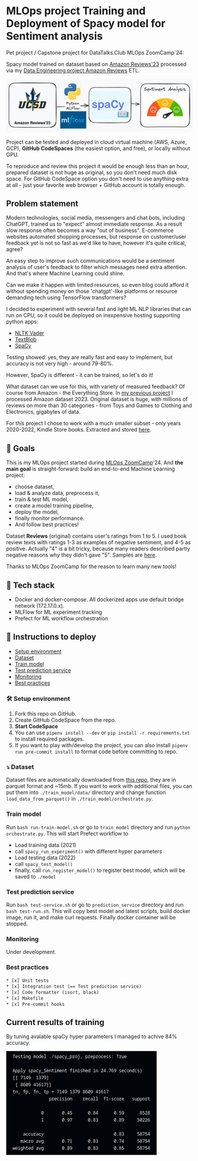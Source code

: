 # MLOps project Training and Deployment of Spacy model for Sentiment analysis

Pet project / Capstone project for DataTalks.Club MLOps ZoomCamp`24: 

Spacy model trained on dataset based on [Amazon Reviews'23](https://amazon-reviews-2023.github.io/) processed via my [Data Engineering project Amazon Reviews](https://github.com/dmytrovoytko/data-engineering-amazon-reviews) ETL.

![MLOps project Spacy model for Sentiment analysis](/screenshots/amazon-reviews-sentiment-mlops.png)

Project can be tested and deployed in cloud virtual machine (AWS, Azure, GCP), **GitHub CodeSpaces** (the easiest option, and free), or locally without GPU.

To reproduce and review this project it would be enough less than an hour, prepared dataset is not huge as original, so you don't need much disk space. For GitHub CodeSpace option you don't need to use anything extra at all - just your favorite web browser + GitHub account is totally enough.

## Problem statement

Modern technologies, social media, messengers and chat bots, including ChatGPT, trained us to "expect" almost immediate response. As a result slow response often becomes a way "out of business". E-commerce websites automated shopping processes, but response on customer/user feedback yet is not so fast as we'd like to have, however it's quite critical, agree?

An easy step to improve such communications would be a sentiment analysis of user's feedback to filter which messages need extra attention. And that's where Machine Learning could shine.

Can we make it happen with limited resources, so even blog could afford it without spending money on those 'chatgpt'-like platforms or resource demanding tech using TensorFlow transformers?

I decided to experiment with several fast and light ML NLP libraries that can run on CPU, so it could be deployed on inexpensive hosting supporting python apps:
- [NLTK Vader](https://www.nltk.org/howto/sentiment.html)
- [TextBlob](https://textblob.readthedocs.io/en/dev/)
- [SpaCy](https://spacy.io/)

Testing showed: yes, they are really fast and easy to implement, but accuracy is not very high - around 79-80%.

However, SpaCy is different - it can be trained, so let's do it!

What dataset can we use for this, with variety of measured feedback? Of course from Amazon - the Everything Store. 
In [my previous project](https://github.com/dmytrovoytko/data-engineering-amazon-reviews) I processed Amazon dataset 2023. Original dataset is huge, with millions of reviews on more than 30 categories - from Toys and Games to Clothing and Electronics, gigabytes of data.

For this project I chose to work with a much smaller subset - only years 2020-2022, Kindle Store books. Extracted and stored [here](https://github.com/dmytrovoytko/reviews-sentiment-dataset).

## 🎯 Goals

This is my MLOps project started during [MLOps ZoomCamp](https://github.com/DataTalksClub/mlops-zoomcamp)'24.
And **the main goal** is straight-forward: build an end-to-end Machine Learning project: 
- choose dataset, 
- load & analyze data, preprocess it, 
- train & test ML model, 
- create a model training pipeline, 
- deploy the model, 
- finally monitor performance. 
- And follow best practices!

Dataset **Reviews** (original) contains user's ratings from 1 to 5. I used book review texts with ratings 1-3 as examples of negative sentiment, and 4-5 as positive. Actually "4" is a bit tricky, because many readers described partly negative reasons why they didn't gave "5". Samples are [here](/data).

Thanks to MLOps ZoomCamp for the reason to learn many new tools! 

## :toolbox: Tech stack

- Docker and docker-compose. All dockerized apps use default bridge network (172.17.0.x). 
- MLFlow for ML experiment tracking
- Prefect for ML workflow orchestration

## 🚀 Instructions to deploy

- [Setup environment](#hammer_and_wrench-setup-environment)
- [Dataset](#arrow_heading_down-dataset)
- [Train model](#train-model)
- [Test prediction service](#test-prediction-service)
- [Monitoring](#monitoring)
- [Best practices](#best-practices)

### :hammer_and_wrench: Setup environment

1. Fork this repo on GitHub.
2. Create GitHub CodeSpace from the repo.
3. **Start CodeSpace**
4. You can use `pipenv install --dev` or `pip install -r requirements.txt` to install required packages.
5. If you want to play with/develop the project, you can also install `pipenv run pre-commit install` to format code before committing to repo.


### :arrow_heading_down: Dataset

Dataset files are automatically downloaded from [this repo](https://github.com/dmytrovoytko/reviews-sentiment-dataset), they are in parquet format and ~15mb.
If you want to work with additional files, you can put them into `./train_model/data/` directory and change function `load_data_from_parquet()` in `./train_model/orchestrate.py`.

### Train model

Run `bash run-train-model.sh` or go to `train_model` directory and run `python orchestrate.py`.
This will start Prefect workflow to
- Load training data (2021)
- call `spacy_run_experiment()` with different hyper parameters
- Load testing data (2022)
- call `spacy_test_model()`
- finally, call `run_register_model()` to register best model, which will be saved to `./model`

### Test prediction service

Run `bash test-service.sh` or go to `prediction_service` directory and run `bash test-run.sh`.
This will copy best model and latest scripts, build docker image, run it, and make curl requests.
Finally docker container will be stopped.

### Monitoring

Under development.

### Best practices

    * [x] Unit tests
    * [x] Integration test (== Test prediction service)
    * [x] Code formatter (isort, black)
    * [x] Makefile
    * [x] Pre-commit hooks 

## Current results of training

By tuning avalable spaCy hyper parameters I managed to achive 84% accuracy.

![Trained Spacy model for Sentiment analysis: results](/screenshots/spacy-test-model.png)

